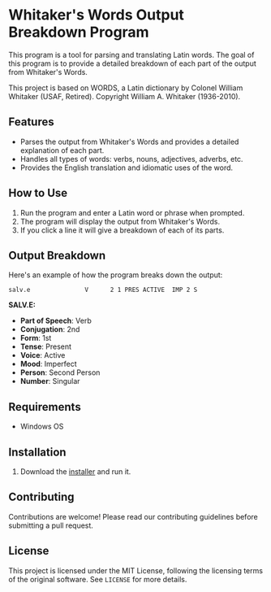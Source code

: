 # Whitaker's Words Output Breakdown Program

This program is a tool for parsing and translating Latin words. The goal of this program is to provide a detailed breakdown of each part of the output from Whitaker's Words.

This project is based on WORDS, a Latin dictionary by Colonel William Whitaker (USAF, Retired). Copyright William A. Whitaker (1936-2010).

## Features

- Parses the output from Whitaker's Words and provides a detailed explanation of each part.
- Handles all types of words: verbs, nouns, adjectives, adverbs, etc.
- Provides the English translation and idiomatic uses of the word.

## How to Use

1. Run the program and enter a Latin word or phrase when prompted.
2. The program will display the output from Whitaker's Words.
3. If you click a line it will give a breakdown of each of its parts.

## Output Breakdown

Here's an example of how the program breaks down the output:

```
salv.e               V      2 1 PRES ACTIVE  IMP 2 S
```
**SALV.E:**
- **Part of Speech**: Verb
- **Conjugation**: 2nd
- **Form**: 1st
- **Tense**: Present
- **Voice**: Active
- **Mood**: Imperfect
- **Person**: Second Person
- **Number**: Singular

## Requirements

- Windows OS

## Installation

1. Download the [installer](https://github.com/Big-coconut/Whitakers-words/blob/main/Installer/wordsTools.exe) and run it.

## Contributing

Contributions are welcome! Please read our contributing guidelines before submitting a pull request.

## License

This project is licensed under the MIT License, following the licensing terms of the original software. See `LICENSE` for more details.
